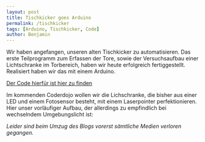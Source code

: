 ```yaml
---
layout: post
title: Tischkicker goes Arduino
permalink: /tischkicker
tags: [Arduino, Tischkicker, Code]
author: Benjamin
---
```


Wir haben angefangen, unseren alten Tischkicker zu automatisieren. Das erste Teilprogramm zum Erfassen der Tore, sowie der Versuchsaufbau einer Lichtschranke im Torbereich, haben wir heute erfolgreich fertiggestellt. Realisiert haben wir das mit einem Arduino.

<!--break-->

[Der Code hierfür ist hier zu finden](https://ghostbin.com/paste/o33a8)

Im kommenden Coderdojo wollen wir die Lichschranke, die bisher aus einer LED und einem Fotosensor besteht, mit einem Laserpointer perfektionieren. Hier unser vorläufiger Aufbau, der allerdings zu empfindlich bei wechselndem Umgebungslicht ist:

*Leider sind beim Umzug des Blogs vorerst sämtliche Medien verloren gegangen.*